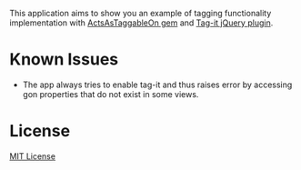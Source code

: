 This application aims to show you an example of tagging functionality implementation with [ActsAsTaggableOn gem](https://github.com/mbleigh/acts-as-taggable-on) and [Tag-it jQuery plugin](https://github.com/aehlke/tag-it).

# Known Issues
- The app always tries to enable tag-it and thus raises error by accessing gon properties that do not exist in some views.

# License
[MIT License](http://opensource.org/licenses/MIT)
